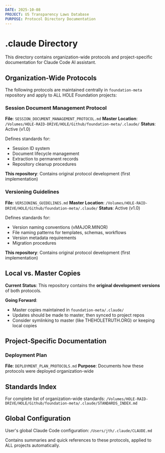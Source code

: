 ```yaml
---
DATE: 2025-10-08
PROJECT: US Transparency Laws Database
PURPOSE: Protocol Directory Documentation
---
```


# .claude Directory

This directory contains organization-wide protocols and project-specific documentation for Claude Code AI assistant.

## Organization-Wide Protocols

The following protocols are maintained centrally in `foundation-meta` repository and apply to ALL HOLE Foundation projects:

### Session Document Management Protocol
**File**: `SESSION_DOCUMENT_MANAGEMENT_PROTOCOL.md`
**Master Location**: `/Volumes/HOLE-RAID-DRIVE/HOLE/Github/foundation-meta/.claude/`
**Status**: Active (v1.0)

Defines standards for:
- Session ID system
- Document lifecycle management
- Extraction to permanent records
- Repository cleanup procedures

**This repository**: Contains original protocol development (first implementation)

### Versioning Guidelines
**File**: `VERSIONING_GUIDELINES.md`
**Master Location**: `/Volumes/HOLE-RAID-DRIVE/HOLE/Github/foundation-meta/.claude/`
**Status**: Active (v1.0)

Defines standards for:
- Version naming conventions (vMAJOR.MINOR)
- File naming patterns for templates, schemas, workflows
- Version metadata requirements
- Migration procedures

**This repository**: Contains original protocol development (first implementation)

## Local vs. Master Copies

**Current Status**: This repository contains the **original development versions** of both protocols.

**Going Forward**:
- Master copies maintained in `foundation-meta/.claude/`
- Updates should be made to master, then synced to project repos
- Consider symlinking to master (like THEHOLETRUTH.ORG) or keeping local copies

## Project-Specific Documentation

### Deployment Plan
**File**: `DEPLOYMENT_PLAN_PROTOCOLS.md`
**Purpose**: Documents how these protocols were deployed organization-wide

## Standards Index

For complete list of organization-wide standards:
`/Volumes/HOLE-RAID-DRIVE/HOLE/Github/foundation-meta/.claude/STANDARDS_INDEX.md`

## Global Configuration

User's global Claude Code configuration:
`/Users/jth/.claude/CLAUDE.md`

Contains summaries and quick references to these protocols, applied to ALL projects automatically.
